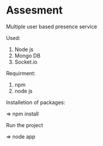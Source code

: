 # Assesment

Multiple user based presence service

 Used:
1. Node js
2. Mongo DB
3. Socket.io

Requirment:

1. npm
2. node js

 Installetion of packages:
 
=> npm install

 Run the project
 
=> node app
